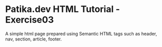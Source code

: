 # Patika.dev HTML Tutorial - Exercise03

A simple html page prepared using Semantic HTML tags such as header, nav, section, article, footer.


